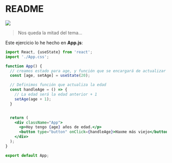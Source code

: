 # README

![](https://media2.giphy.com/media/xsE65jaPsUKUo/giphy.gif?cid=ecf05e47vitntcryxna9jmh2w49aqfoe2k9bsnf68ykrr8gm&rid=giphy.gif)

> Nos queda la mitad del tema...

Este ejercicio lo he hecho en **App.js**:

```jsx
import React, {useState} from 'react';
import './App.css';

function App() {
  // creamos estado para age, y función que se encargará de actualizar el valor. Valor inicial: 20
  const [age, setAge] = useState(20);

  // Definimos función que actualiza la edad
  const handleAge = () => {
    // La edad será la edad anterior + 1
    setAge(age + 1);
  }


  return (
    <div className="App">
      <p>Hoy tengo {age} años de edad.</p>
      <button type="button" onClick={handleAge}>Haxme más viejo</button>
    </div>
  );
}

export default App;
```

